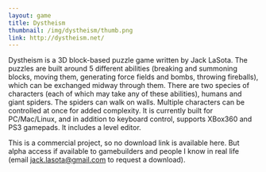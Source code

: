 ```yaml
---
layout: game
title: Dystheism
thumbnail: /img/dystheism/thumb.png
link: http://dystheism.net/
---
```


Dystheism is a 3D block-based puzzle game written by Jack LaSota. The puzzles are built around 5 different abilities (breaking and summoning blocks, moving them, generating force fields and bombs, throwing fireballs), which can be exchanged midway through them. There are two species of characters (each of which may take any of these abilities), humans and giant spiders. The spiders can walk on walls. Multiple characters can be controlled at once for added complexity. It is currently built for PC/Mac/Linux, and in addition to keyboard control, supports XBox360 and PS3 gamepads. It includes a level editor.

This is a commercial project, so no download link is available here. But alpha access if available to gamebuilders and people I know in real life (email <jack.lasota@gmail.com> to request a download).
